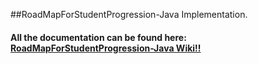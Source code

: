 ##RoadMapForStudentProgression-Java Implementation.

#### All the documentation can be found here: [RoadMapForStudentProgression-Java Wiki!!](https://github.com/EonConsulting/RoadMapForStudentProgressionComponent/wiki)

